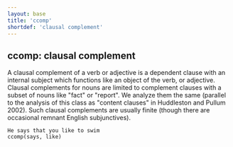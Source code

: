 ```yaml
---
layout: base
title: 'ccomp'
shortdef: 'clausal complement'
---
```


## ccomp: clausal complement

A clausal complement of a verb or adjective is a dependent clause with
an internal subject which functions like an object of the verb, or
adjective.  Clausal complements for nouns are limited to complement
clauses with a subset of nouns like "fact" or "report".  We analyze
them the same (parallel to the analysis of this class as "content
clauses" in Huddleston and Pullum 2002). Such clausal complements are
usually finite (though there are occasional remnant English
subjunctives).

~~~ sdparse
He says that you like to swim
ccomp(says, like)
~~~
